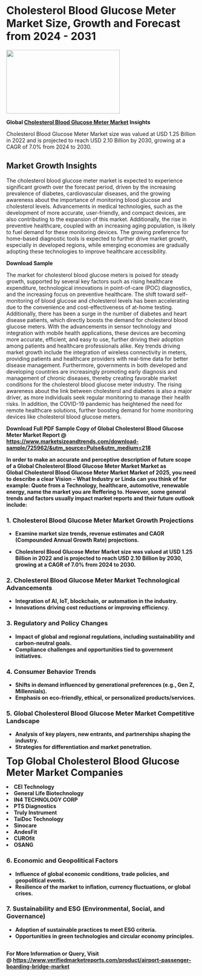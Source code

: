 <H1>Cholesterol Blood Glucose Meter Market Size, Growth and Forecast from 2024 - 2031</H1><img class="aligncenter size-medium wp-image-584254" src="https://thirdeyenews.in/wp-content/uploads/2024/09/Global-Market-Research-300x168.jpeg" alt="" width="300" height="168" /><p><strong>Global&nbsp;<a href="https://www.marketsizeandtrends.com/download-sample/725962/&amp;utm_source=Pulse&amp;utm_medium=218">Cholesterol Blood Glucose Meter Market</a> Insights</strong></p><p>Cholesterol Blood Glucose Meter Market size was valued at USD 1.25 Billion in 2022 and is projected to reach USD 2.10 Billion by 2030, growing at a CAGR of 7.0% from 2024 to 2030.</p><p><h2>Market Growth Insights</h2> <p>The cholesterol blood glucose meter market is expected to experience significant growth over the forecast period, driven by the increasing prevalence of diabetes, cardiovascular diseases, and the growing awareness about the importance of monitoring blood glucose and cholesterol levels. Advancements in medical technologies, such as the development of more accurate, user-friendly, and compact devices, are also contributing to the expansion of this market. Additionally, the rise in preventive healthcare, coupled with an increasing aging population, is likely to fuel demand for these monitoring devices. The growing preference for home-based diagnostic tools is expected to further drive market growth, especially in developed regions, while emerging economies are gradually adopting these technologies to improve healthcare accessibility.</p> <p><strong>Download Sample</strong></p> <p>The market for cholesterol blood glucose meters is poised for steady growth, supported by several key factors such as rising healthcare expenditure, technological innovations in point-of-care (POC) diagnostics, and the increasing focus on preventive healthcare. The shift toward self-monitoring of blood glucose and cholesterol levels has been accelerating due to the convenience and cost-effectiveness of at-home testing. Additionally, there has been a surge in the number of diabetes and heart disease patients, which directly boosts the demand for cholesterol blood glucose meters. With the advancements in sensor technology and integration with mobile health applications, these devices are becoming more accurate, efficient, and easy to use, further driving their adoption among patients and healthcare professionals alike. Key trends driving market growth include the integration of wireless connectivity in meters, providing patients and healthcare providers with real-time data for better disease management. Furthermore, governments in both developed and developing countries are increasingly promoting early diagnosis and management of chronic diseases, thereby creating favorable market conditions for the cholesterol blood glucose meter industry. The rising awareness about the link between cholesterol and diabetes is also a major driver, as more individuals seek regular monitoring to manage their health risks. In addition, the COVID-19 pandemic has heightened the need for remote healthcare solutions, further boosting demand for home monitoring devices like cholesterol blood glucose meters. <p><strong></p><p><span class=""><strong>Download Full PDF Sample Copy of Global Cholesterol Blood Glucose Meter Market Report</strong> @ <a href="https://www.marketsizeandtrends.com/download-sample/725962/&amp;utm_source=Pulse&amp;utm_medium=218" target="_blank">https://www.marketsizeandtrends.com/download-sample/725962/&amp;utm_source=Pulse&amp;utm_medium=218</a></span></p><p>In order to make an accurate and perceptive description of future scope of a Global&nbsp;Cholesterol Blood Glucose Meter Market Market as Global&nbsp;Cholesterol Blood Glucose Meter Market Market of 2025, you need to describe a clear Vision &ndash; What Industry or Linda can you think of for example: Quote from a Technology, healthcare, automotive, renewable energy, name the market you are Reffering to. However, some general trends and factors usually impact market reports and their future outlook include:</p><h3>1.&nbsp;<strong>Cholesterol Blood Glucose Meter Market Growth Projections</strong></h3><ul><li>Examine market size trends, revenue estimates and CAGR (Compounded Annual Growth Rate) projections.</li><li><p>Cholesterol Blood Glucose Meter Market size was valued at USD 1.25 Billion in 2022 and is projected to reach USD 2.10 Billion by 2030, growing at a CAGR of 7.0% from 2024 to 2030.</p></li></ul><h3>2.&nbsp;<strong>Cholesterol Blood Glucose Meter Market Technological Advancements</strong></h3><ul><li>Integration of AI, IoT, blockchain, or automation in the industry.</li><li>Innovations driving cost reductions or improving efficiency.</li></ul><h3>3.&nbsp;<strong>Regulatory and Policy Changes</strong></h3><ul><li>Impact of global and regional regulations, including sustainability and carbon-neutral goals.</li><li>Compliance challenges and opportunities tied to government initiatives.</li></ul><h3>4.&nbsp;<strong>Consumer Behavior Trends</strong></h3><ul><li>Shifts in demand influenced by generational preferences (e.g., Gen Z, Millennials).</li><li>Emphasis on eco-friendly, ethical, or personalized products/services.</li></ul><h3>5.&nbsp;<strong>Global Cholesterol Blood Glucose Meter Market Competitive Landscape</strong></h3><ul><li>Analysis of key players, new entrants, and partnerships shaping the industry.</li><li>Strategies for differentiation and market penetration.</li></ul><p data-pm-slice="1 1 []"><span style="color: inherit; font-family: inherit; font-size: 25px;">Top Global Cholesterol Blood Glucose Meter Market Companies</span></p><div class="" data-test-id=""><p><li>CEI Technology</li><li> General Life Biotechnology</li><li> IN4 TECHNOLOGY CORP</li><li> PTS Diagnostics</li><li> Truly Instrument</li><li> TaiDoc Technology</li><li> Sinocare</li><li> AndesFit</li><li> CUROfit</li><li> OSANG</li></p></div><h3>6.&nbsp;<strong>Economic and Geopolitical Factors</strong></h3><ul><li>Influence of global economic conditions, trade policies, and geopolitical events.</li><li>Resilience of the market to inflation, currency fluctuations, or global crises.</li></ul><h3>7.&nbsp;<strong>Sustainability and ESG (Environmental, Social, and Governance)</strong></h3><ul><li>Adoption of sustainable practices to meet ESG criteria.</li><li>Opportunities in green technologies and circular economy principles.</li></ul><h2><strong style="font-size: 14px;">For More Information or Query, Visit @&nbsp;</strong><a style="background-color: #ffffff; font-size: 14px;" href="https://www.marketsizeandtrends.com/report/cholesterol-blood-glucose-meter-market/" target="_blank">https://www.verifiedmarketreports.com/product/airport-passenger-boarding-bridge-market</a></h2>
